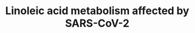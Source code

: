 ---
annotations:
- id: DOID:0080599
  parent: disease by infectious agent
  type: Disease Ontology
  value: Coronavirus infectious disease
- id: PW:0000523
  parent: classic metabolic pathway
  type: Pathway Ontology
  value: linoleic acid metabolic pathway
- id: PW:0000010
  parent: classic metabolic pathway
  type: Pathway Ontology
  value: lipid metabolic pathway
- id: DOID:2945
  parent: disease by infectious agent
  type: Disease Ontology
  value: severe acute respiratory syndrome
authors:
- Egonw
- Conroy lipids
- Evelo
- Fehrhart
- Mkutmon
- DeSl
- Eweitz
- CedricPluis
- Liekevandenbogaart
- BramMennen
citedin: ''
communities:
- COVID19
description: Lipid metabolism alternations that are related to infection by corona
  viruses. The information comes from the Yan et al. in 2019 in the bibliography,
  particularly Figure 5. That paper uses the HCoV-229E virus as a model. Note that
  that is different from the virus that causes the 2020 pandemic SARS-CoV-2. Fig 5
  is in turn taken from https://www.kegg.jp/kegg-bin/show_pathway?map00591, which
  is a very simplified pathway, omitting several steps. The paper mentions that after
  virus infection many of the metabolites in his figure are increased in concentration.
  Interestingly, exogenous supplement of LA or AA in HCoV-229E-infected cells significantly
  suppressed HCoV-229E virus replication and this also happened in MERS-CoV.
last-edited: 2024-02-11
ndex: eaf80bdf-8b6e-11eb-9e72-0ac135e8bacf
organisms:
- Homo sapiens
redirect_from:
- /index.php/Pathway:WP4853
- /instance/WP4853
- /instance/WP4853_r128505
revision: r128505
schema-jsonld:
- '@context': https://schema.org/
  '@id': https://wikipathways.github.io/pathways/WP4853.html
  '@type': Dataset
  creator:
    '@type': Organization
    name: WikiPathways
  description: Lipid metabolism alternations that are related to infection by corona
    viruses. The information comes from the Yan et al. in 2019 in the bibliography,
    particularly Figure 5. That paper uses the HCoV-229E virus as a model. Note that
    that is different from the virus that causes the 2020 pandemic SARS-CoV-2. Fig
    5 is in turn taken from https://www.kegg.jp/kegg-bin/show_pathway?map00591, which
    is a very simplified pathway, omitting several steps. The paper mentions that
    after virus infection many of the metabolites in his figure are increased in concentration.
    Interestingly, exogenous supplement of LA or AA in HCoV-229E-infected cells significantly
    suppressed HCoV-229E virus replication and this also happened in MERS-CoV.
  keywords:
  - ACE2
  - ACOT2
  - Arachidonic acid
  - Arachidonoyl-CoA
  - CoA(18:2(9Z,12Z))
  - CoA(18:3(6Z,9Z,12Z))
  - CoA(20:3(8Z,11Z,14Z))
  - Cytosolic phospholipase A2(cPLA2)
  - ELOVL2
  - ELOVL5
  - FADS1
  - FADS2
  - Glycerophospholipids
  - Linoleoyl-CoAdesaturase
  - LysoPC16:0
  - Omega-3
  - Omega-6
  - bishomo-gamma-linolenic acid
  - envelopeprotein E
  - gamma-linolenic acid
  - linoleic acid
  - membraneglycoprotein M
  - nucleocapsidprotein N
  - oleic acid
  - palmitic acid
  - stearic acid
  - surfaceglycoprotein S
  license: CC0
  name: Linoleic acid metabolism affected by SARS-CoV-2
seo: CreativeWork
title: Linoleic acid metabolism affected by SARS-CoV-2
wpid: WP4853
---